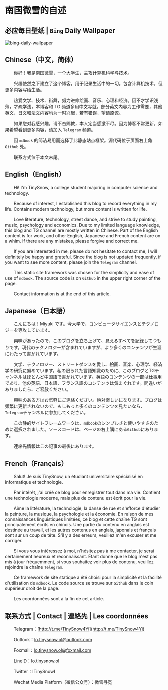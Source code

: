 # 南国微雪的自述

## 必应每日壁纸 | `Bing` Daily Wallpaper

![bing-daily-wallpaper](https://api.paugram.com/bing/)

## Chinese（中文，简体）

　　你好！我是南国微雪，一个大学生，主攻计算机科学与技术。

　　兴趣使然之下建立了这个博客，用于记录生活中的一切。包含计算机技术，但更多内容写给生活。

　　热爱文学、技术、街舞，努力进修绘画、音乐、心理和经济。因不才学识浅薄，才疏学浅，本博客和 TG 频道多用中文写就。部分英文内容为工作需要，其他英文、日文和法文内容均为一时兴起，若有错误，望请原谅。

　　如果您对我感兴趣，请不吝赐教，本人定当感激不尽。因为博客不常更新，如果希望看到更多内容，请加入 `Telegram` 频道。

　　因 `mdbook` 的简洁易用而选择了此静态站点框架。源代码位于页面右上角 `Github` 处。

　　联系方式位于本文末尾。

## English（English）

　　Hi! I'm TinySnow, a college student majoring in computer science and technology.

　　Because of interest, I established this blog to record everything in my life. Contains modern technology, but more content is written for life.

　　Love literature, technology, street dance, and strive to study painting, music, psychology and economics. Due to my limited language knowledge, this blog and TG channel are mostly written in Chinese. Part of the English content is for work, and other English, Japanese and French content are on a whim. If there are any mistakes, please forgive and correct me.

　　If you are interested in me, please do not hesitate to contact me, I will definitely be happy and grateful. Since the blog is not updated frequently, if you want to see more content, please join the `Telegram` channel.

　　This static site framework was chosen for the simplicity and ease of use of `mdbook`. The source code is on `Github` in the upper right corner of the page.

　　Contact information is at the end of this article.

## Japanese（日本語）

　　こんにちは！Miyuki です。今大学で、コンピュータサイエンスとテクノロジーを専攻しています。

　　興味があったので、このブログを立ち上げて、見えるすべてを記録してつもりです。現代のテクノロジーが含まれていますが、より多くのコンテンツが生涯にわたって書かれています。

　　文学、テクノロジー、ストリートダンスを愛し、絵画、音楽、心理学、経済学の研究に努めています。私の限られた言語知識のために、このブログとTGチャンネルはほとんど中国語で書かれています。英語のコンテンツの一部は仕事用であり、他の英語、日本語、フランス語のコンテンツは気まぐれです。間違いがありましたら、ご容赦ください。

　　興味のある方はお気軽にご連絡ください。絶対楽しいになります。ブログは頻繁に更新されないので、もしもっと多くのコンテンツを見たいなら、`Telegram`チャンネルに参加してください。

　　この静的サイトフレームワークは、`mdbook`のシンプルさと使いやすさのために選択されました。ソースコードは、ページの右上隅にある`Github`にあります。

　　連絡先情報はこの記事の最後にあります。

## French（Français）

　　Salut! Je suis TinySnow, un étudiant universitaire spécialisé en informatique et technologie.

　　Par intérêt, j'ai créé ce blog pour enregistrer tout dans ma vie. Contient une technologie moderne, mais plus de contenu est écrit pour la vie.

　　Aime la littérature, la technologie, la danse de rue et s'efforce d'étudier la peinture, la musique, la psychologie et la économie. En raison de mes connaissances linguistiques limitées, ce blog et cette chaîne TG sont principalement écrits en chinois. Une partie du contenu en anglais est destinée au travail, et les autres contenus en anglais, japonais et français sont sur un coup de tête. S'il y a des erreurs, veuillez m'en excuser et me corriger.

　　Si vous vous intéressez à moi, n'hésitez pas à me contacter, je serai certainement heureux et reconnaissant. Étant donné que le blog n'est pas mis à jour fréquemment, si vous souhaitez voir plus de contenu, veuillez rejoindre la chaîne `Telegram`.

　　Ce framework de site statique a été choisi pour la simplicité et la facilité d'utilisation de `mdbook`. Le code source se trouve sur `Github` dans le coin supérieur droit de la page.

　　Les coordonnées sont à la fin de cet article.

## 联系方式 | Contact | 連絡先 | Les coordonnées

　　Telegram：[http://t.me/TinySnow4Yi](http://t.me/TinySnow4Yi)

　　Outlook：lo.tinysnow.ol@outlook.com

　　Foxmail：lo.tinysnow.ol@foxmail.com

　　LineID：lo.tinysnow.ol

　　Twitter：ITinySnowI

　　Wechat Media Platform（微信公众号）：微雪寻觅